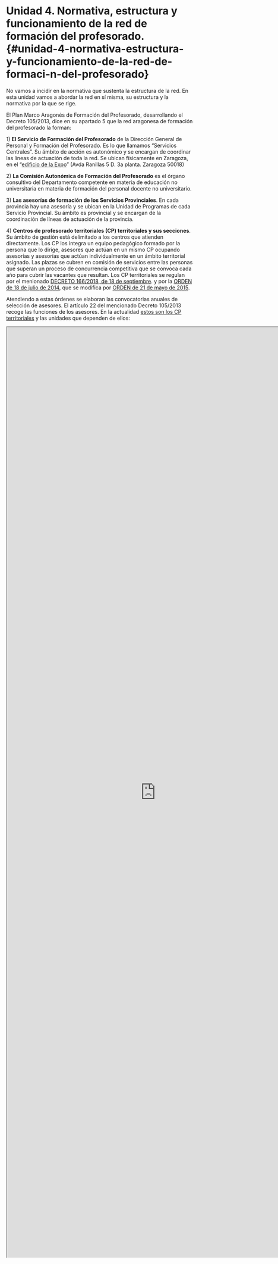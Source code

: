 # Unidad 4. Normativa, estructura y funcionamiento de la red de formación del profesorado. {#unidad-4-normativa-estructura-y-funcionamiento-de-la-red-de-formaci-n-del-profesorado}

No vamos a incidir en la normativa que sustenta la estructura de la red. En esta unidad vamos a abordar la red en sí misma, su estructura y la normativa por la que se rige.

El Plan Marco Aragonés de Formación del Profesorado, desarrollando el Decreto 105/2013, dice en su apartado 5 que la red aragonesa de formación del profesorado la forman:

1\) **El Servicio de Formación del Profesorado** de la Dirección General de Personal y Formación del Profesorado. Es lo que llamamos “Servicios Centrales”. Su ámbito de acción es autonómico y se encargan de coordinar las líneas de actuación de toda la red. Se ubican físicamente en Zaragoza, en el “[edificio de la Expo](https://www.google.com/url?q=https://www.google.es/maps/place/Departamento%2Bde%2BEducaci%C3%B3n,%2BCultura%2By%2BDeporte/@41.6865385,-0.9230589,14z/data%3D!4m8!1m2!2m1!1sdepartamento%2Beducacion%2Baragon!3m4!1s0x0:0xee0d97a9e6e535a1!8m2!3d41.6695339!4d-0.9048969&sa=D&ust=1511515248799000&usg=AFQjCNEtLgd_-uUVjeNzechtGfTG-bXA5Q)” \(Avda Ranillas 5 D. 3a planta. Zaragoza 50018\)

2\) **La Comisión Autonómica de Formación del Profesorado** es el órgano consultivo del
Departamento competente en materia de educación no universitaria en materia de formación del personal docente no universitario.

3\) **Las asesorías de formación de los Servicios Provinciales**. En cada provincia hay una asesoría y se ubican en la Unidad de Programas de cada Servicio Provincial. Su ámbito es provincial y se encargan de la coordinación de líneas de actuación de la provincia.

4\) **Centros de profesorado territoriales \(CP\) territoriales y sus secciones**. Su ámbito de gestión está delimitado a los centros que atienden directamente. Los CP los integra un equipo pedagógico formado por la persona que lo dirige, asesores que actúan en un mismo CP ocupando asesorías y asesorías que actúan individualmente en un ámbito territorial asignado. Las plazas se cubren en comisión de servicios entre las personas que superan un proceso de concurrencia competitiva que se convoca cada año para cubrir las vacantes que resultan. Los CP territoriales se regulan por el menionado [DECRETO 166/2018, de 18 de septiembre](https://bit.ly/2SgTskC). y por la [ORDEN de 18 de julio de 2014](https://www.google.com/url?q=http://www.boa.aragon.es/cgi-bin/EBOA/BRSCGI?CMD%3DVEROBJ%26MLKOB%3D806518045050&sa=D&ust=1511515248800000&usg=AFQjCNGC1gZ5xwbMD1mLpMSa_ig026it4A), que se modifica por [ORDEN de 21 de mayo de 2015](https://www.google.com/url?q=http://www.boa.aragon.es/cgi-bin/EBOA/BRSCGI?CMD%3DVEROBJ%26MLKOB%3D859078705454&sa=D&ust=1511515248800000&usg=AFQjCNGwCRtmS7rd1a17tpEYpCTXyxYB4w). 

Atendiendo a estas órdenes se elaboran las convocatorias anuales de selección de asesores. El artículo 22 del mencionado Decreto 105/2013 recoge las funciones de los asesores. En la actualidad [estos son los CP territoriales](https://bit.ly/2MXhon2) y las unidades que dependen de ellos:

<iframe src="http://www.educaragon.org/arboles/arbol.asp?guiaeducativa=42&strSeccion=A1A31&lngArbol=1506" width="800" height="2500" align="center">


![](/assets/CIFES.png)
![](/assets/cifes2.png)
![](/assets/cifes3.png)

4\) **Centros de profesorado específicos** y proyectos de formación. Son centros de ámbito autonómico  con un cometido concreto.

* **Centro Aragonés de Tecnologías para la Educación**. \([CATEDU](https://www.google.com/url?q=http://web.catedu.es/webcatedu/&sa=D&ust=1511515248802000&usg=AFQjCNEKLV_XHnJvSZYHkIfNmUqHmoduMQ)\). Su cometido es dar soporte y asesoramiento tecnológico a la red de formación. Es el centro que organiza la formación online \(Aularagón\)  y otros servicios de soporte al profesorado, como aramoodle, wordpress…
* **Centro de Innovación para la Formación Profesional de Aragón** \([CIFPA](https://www.google.com/url?q=http://cifpa.aragon.es/joomla1/&sa=D&ust=1511515248803000&usg=AFQjCNGcPa3otHZeCf8f-ozYaHzdDnouqQ)\). Entre otros cometidos se vincula a la red de formación del profesorado para atender a los Centros Integrados de Formación Profesional y al profesorado de Formación Profesional de todo Aragón.
* **Centro Aragonés de Lenguas Extranjeras para la Educación.**\([CARLEE](https://www.google.com/url?q=https://centrolenguasaragon.wordpress.com/&sa=D&ust=1511515248803000&usg=AFQjCNFBLfXFOkEvkywXSsuKE9HbtBHPPw)\). Su cometido es la formación en competencia y metodologías que capaciten al profesorado para poder impartir programas bilingües en francés e inglés. También se ocupan de la formación del profesorado de inglés en toda la enseñanza no universitaria de Aragón.
* **Centro Aragonés de Formación para el Profesorado de Enseñanzas Artísticas** \(CAREA\). Es el más incipiente de los proyectos y se ocupa de atender las necesidades formativas del profesorado de enseñanzas artísticas.

** 5\) Los Centros Educativos**. Son parte de la red de formación. Red, base y finalidad de la red.  Y lo son a través de los Planes de Formación y de las personas
impulsoras de la formación: el coordinador de formación y el coordinador de formación para el uso de las tecnologías en el aprendizaje de los centros educativos.

**Planes de Formación**. Cada centro elabora, tras un análisis de sus necesidades de formación un plan para desarrollar a lo largo del curso. En ese Plan intervienen toda la Comunidad Educativa y los agentes que intervienen en el Centro Educativo, con la coordinación del CIFE de referencia.

**Coordinadores de Formación. \(COFO\)**.  Sus funciones están delimitadas en el artículo 23 del [DECRETO 166/2018, de 18 de septiembre](https://bit.ly/2SgTskC):

1. Recoger las necesidades de formación detectadas en el centro y trasladarlas a la Red
de Formación, en concreto al asesor o asesora de formación de su Centro de Profesorado de referencia.
2. Colaborar con el Equipo Directivo y el Centro de Profesorado en la planificación, organización y realización de las actividades de formación en el propio centro, así como en la elaboración del Plan de Formación del centro.
3. Liderar los procesos de formación del profesorado contribuyendo a la creación de un
clima de colaboración y participación.
4. Participar de forma activa y proactiva en la realización de los proyectos educativos en los que participe el centro educativo.
5. Promover la participación del profesorado en el intercambio de experiencias, en las
actividades formativas detallas en el Plan de Formación del Centro y en otras modalidades formativas, así como en la selección y elaboración de materiales didácticos que contribuyan al avance de la práctica docente, con especial mención al intercambio de información a través de las redes sociales y de la formación online
6. Gestionar los apoyos demandados por el centro en cuanto a recursos pedagógicos y
didácticos que puedan facilitar los Centros de Profesorado.
7. Colaborar con el Equipo Directivo en la evaluación del Plan de Formación del Centro.
8. Coordinar las prácticas académicas externas de los estudiantes universitarios que se
desarrollen en el centro, así como los procesos de acompañamiento de Profesorado novel
que se establezcan.
9. Colaborar con el Centro de Profesorado la realización, seguimiento y evaluación de las actividades formativas que se realicen en su centro.
10. Participar en las actividades formativas organizadas por el Departamento competente
en materia de educación no universitaria, dirigidas específicamente a este colectivo.
11. Asistir a las reuniones de coordinación a las que sea convocado por el Centro de Profesorado.
12. Formar parte del Consejo de Centro de Profesorado, si fuera propuesto para ello.

En función de las Instrucciones de Organización y Funcionamiento de cada etapa educativa se establece la compensación horaria del Coordinador de Formación en la misma y el desempeño del cargo se recoge como mérito en determinados procesos en concurrencia competitiva.. En los Institutos de Enseñanza Secundaria, además, son los Jefes del Departamento de Innovación y Formación Educativa según la [ORDEN ECD/401/2016](https://www.google.com/url?q=http://www.boa.aragon.es/cgi-bin/EBOA/BRSCGI?CMD%3DVEROBJ%26MLKOB%3D907182863636&sa=D&ust=1511515248805000&usg=AFQjCNHf7fsmVUV63z8wHKjTItlwy8DDng).

**El coordinador de formación para el uso de las tecnologías en los aprendizajes en los centros educativos **

Sus funciones están delimitadas en el artículo 26 del [DECRETO 166/2018, de 18 de septiembre](https://bit.ly/2SgTskC):

1. Recoger las necesidades de formación detectadas en el centro relacionadas con las
competencias del profesorado en el uso de las Tecnologías aplicadas al aprendizaje y trasladarlas a través de la Dirección del centro educativo, a la Red de Formación, en concreto a su Centro de Profesorado de referencia.
2. Determinar las necesidades de formación detectadas en el centro, de carácter trans-
versal a las actividades académicas relacionadas con el uso de las tecnologías aplicadas en los aprendizajes.
3. Colaborar con el coordinador de formación en la planificación de la formación en las
tecnologías aplicadas a los aprendizajes, diseñando las actividades necesarias para el centro, que se plasmarán en el Plan de Formación del Centro en documento específico.
4. Colaborar con el Equipo Directivo y el Centro de Profesorado en la planificación, organización y realización de las actividades de formación relacionadas con el uso de las tecnologías en los aprendizajes en el propio centro, así como en la elaboración del Plan de Formación del centro.
5. Liderar los procesos de formación del profesorado para el uso de las tecnologías en los aprendizajes fomentando la participación en las actividades de los docentes.
6. Gestionar y administrar la implementación de plataformas de colaboración y difusión de las actividades académicas, formación, comunicaciones con el centro, recursos didácticos, etcétera, a las que la comunidad educativa pueda tener acceso.
7. Promover la participación del profesorado en el intercambio de experiencias relacio-
nadas con el uso de las tecnologías en los aprendizajes dentro y fuera del centro educativo, así como en la selección y elaboración de materiales didácticos que contribuyan al avance de la práctica docente.
8. Gestionar los apoyos demandados por el centro en cuanto a recursos pedagógicos y
didácticos relacionados con el uso de las tecnologías en los aprendizajes que puedan facilitar los Centros de Profesorado.
9. Colaborar con el Equipo Directivo en la evaluación del Plan de Formación del Centro.
10. Colaborar con las prácticas académicas externas de los estudiantes universitarios,
explicando las actuaciones que el centro lleva a cabo con respecto al uso de las tecnologías en los aprendizajes.
11. Coordinar con el Centro de Profesorado la realización, seguimiento y evaluación de las actividades formativas relacionadas con el uso de las tecnologías en los aprendizajes que se realicen en su centro.
12. Asistir a las reuniones de coordinación a las que sea convocado por el Centro de Profesorado.
13. Formar parte del Consejo de Centro de Profesorado, si fuera propuesto para ello.

6\) **Administraciones, Universidades y entidades colaboradoras**. La red de formación del profesorado la integran también las Administraciones, Universidades y aquellas entidades que bien mediante convenio o bien mediante la concurrencia a la convocatoria que se publica al efecto realizan actividades homologadas a efectos de formación. Para ello las entidades deben serlo sin ánimo de lucro y deben tener entre sus estatutos la finalidad de la formación. La lista de [entidades colaboradoras](https://www.google.com/url?q=http://www.educaragon.org/arboles/arbol.asp?sepRuta%3D%26guiaeducativa%3D41%26strSeccion%3DA1A316%26titpadre%3DEntidades%2Bcolaboradoras%26arrpadres%3D%26arrides%3D%26arridesvin%3D%26lngArbol%3D2575%26lngArbolvinculado%3D&sa=D&ust=1511515248806000&usg=AFQjCNHI6BuUE-HhKen3mXLTLAiKQflSAw) con las que existe convenio es pública y puede consultarse en [www.educaragon.org](https://www.google.com/url?q=http://www.educaragon.org&sa=D&ust=1511515248806000&usg=AFQjCNFpOhg7ei32sLY7mz1uKxJoVBbEVQ)

